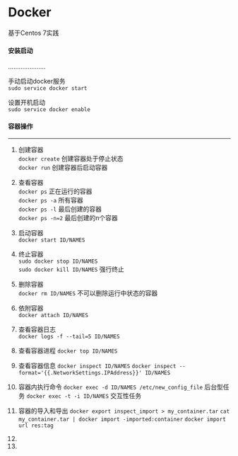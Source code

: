 # Docker #

基于Centos 7实践

#### 安装启动 ####
.....................

手动启动docker服务  
`sudo service docker start`

设置开机启动  
`sudo service docker enable`


#### 容器操作 ####
----------
1. 创建容器  
`docker create`  创建容器处于停止状态  
`docker run`   创建容器后启动容器  

2. 查看容器  
 `docker ps` 正在运行的容器  
`docker ps -a` 所有容器  
`docker ps -l` 最后创建的容器  
`docker ps -n=2` 最后创建的n个容器  

3. 启动容器  
`docker start ID/NAMES`  

4. 终止容器  
`sudo docker stop ID/NAMES`   
`sudo docker kill ID/NAMES` 强行终止  

5. 删除容器    
`docker rm ID/NAMES` 不可以删除运行中状态的容器  

6. 依附容器  
`docker attach ID/NAMES`
  
7. 查看容器日志    
`docker logs -f --tail=5 ID/NAMES`

8. 查看容器进程
`docker top ID/NAMES`
  
9. 查看容器信息
 `docker inspect ID/NAMES`
 `docker inspect --format='{{.NetworkSettings.IPAddress}}' ID/NAMES`

10. 容器内执行命令
 `docker exec -d ID/NAMES /etc/new_config_file` 后台型任务
 `docker exec -t -i ID/NAMES` 交互性任务

11. 容器的导入和导出
 `docker export inspect_import > my_container.tar`
 `cat my_container.tar | docker import -imported:container`
 `docker import url res:tag`
12. 
 
8. 






